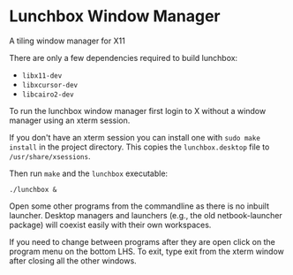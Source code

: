 # Lunchbox Window Manager
A tiling window manager for X11

There are only a few dependencies required to build lunchbox:

- `libx11-dev`
- `libxcursor-dev`
- `libcairo2-dev`

To run the lunchbox window manager first login to X without a window manager using an xterm session.

If you don't have an xterm session you can install one with `sudo make install` in the project directory.
This copies the `lunchbox.desktop` file to `/usr/share/xsessions`.

Then run `make` and the `lunchbox` executable:

`./lunchbox &`

Open some other programs from the commandline as there is no inbuilt launcher. Desktop managers and
launchers (e.g., the old netbook-launcher package) will coexist easily with their own workspaces.

If you need to change between programs after they are open click on the program menu on the bottom LHS.
To exit, type exit from the xterm window after closing all the other windows.

